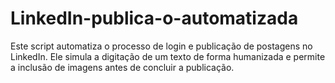 # LinkedIn-publica-o-automatizada
Este script automatiza o processo de login e publicação de postagens no LinkedIn. Ele simula a digitação de um texto de forma humanizada e permite a inclusão de imagens antes de concluir a publicação.
